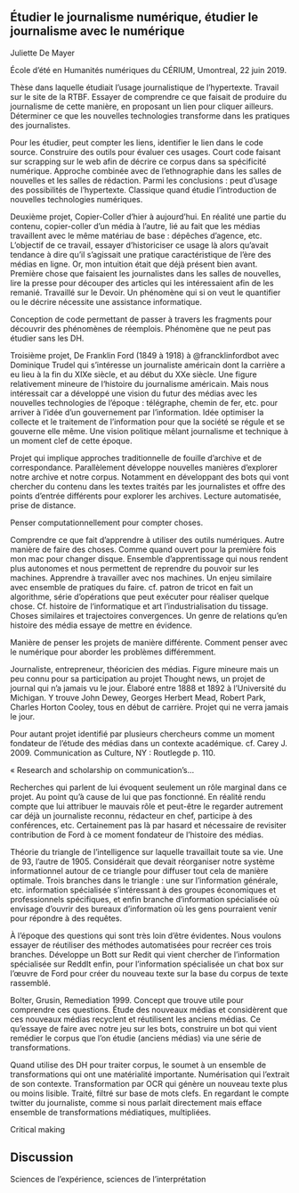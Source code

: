 ## Étudier le journalisme numérique, étudier le journalisme avec le numérique

Juliette De Mayer

École d’été en Humanités numériques du CÉRIUM, Umontreal, 22 juin 2019.

Thèse dans laquelle étudiait l’usage journalistique de l’hypertexte. Travail sur le site de la RTBF. Essayer de comprendre ce que faisait de produire du journalisme de cette manière, en proposant un lien pour cliquer ailleurs. Déterminer ce que les nouvelles technologies transforme dans les pratiques des journalistes.

Pour les étudier, peut compter les liens, identifier le lien dans le code source. Construire des outils pour évaluer ces usages. Court code faisant sur scrapping sur le web afin de décrire ce corpus dans sa spécificité numérique. Approche combinée avec de l’ethnographie dans les salles de nouvelles et les salles de rédaction. Parmi les conclusions : peut d’usage des possibilités de l’hypertexte. Classique quand étudie l’introduction de nouvelles technologies numériques.

Deuxième projet, Copier-Coller d’hier à aujourd’hui. En réalité une partie du contenu, copier-coller d’un média à l’autre, lié au fait que les médias travaillent avec le même matériau de base : dépêches d’agence, etc. L’objectif de ce travail, essayer d’historiciser ce usage là alors qu’avait tendance à dire qu’il s’agissait une pratique caractéristique de l’ère des médias en ligne. Or, mon intuition était que déjà présent bien avant. Première chose que faisaient les journalistes dans les salles de nouvelles, lire la presse pour découper des articles qui les intéressaient afin de les remanié. Travaillé sur le Devoir. Un phénomène qui si on veut le quantifier ou le décrire nécessite une assistance informatique.

Conception de code permettant de passer à travers les fragments pour découvrir des phénomènes de réemplois. Phénomène que ne peut pas étudier sans les DH.

Troisième projet, De Franklin Ford (1849 à 1918) à @francklinfordbot avec Dominique Trudel qui s’intéresse  un journaliste américain dont la carrière a eu lieu à la fin du XIXe siècle, et au début du XXe siècle. Une figure relativement mineure de l‘histoire du journalisme américain. Mais nous intéressait car a développé une vision du futur des médias avec les nouvelles technologies de l’époque : télégraphe, chemin de fer, etc. pour arriver à l’idée d’un gouvernement par l’information. Idée optimiser la collecte et le traitement de l’information pour que la société se régule et se gouverne elle même. Une vision politique mêlant journalisme et technique à un moment clef de cette époque.

Projet qui implique approches traditionnelle de fouille d’archive et de correspondance. Parallèlement développe nouvelles manières d’explorer notre archive et notre corpus. Notamment en développant des bots qui vont chercher du contenu dans les textes traités par les journalistes et offre des points d’entrée différents pour explorer les archives. Lecture automatisée, prise de distance.

Penser computationnellement pour compter choses.

Comprendre ce que fait d’apprendre à utiliser des outils numériques. Autre manière de faire des choses. Comme quand ouvert pour la première fois mon mac pour changer disque. Ensemble d’apprentissage qui nous rendent plus autonomes et nous permettent de reprendre du pouvoir sur les machines. Apprendre à travailler avec nos machines. Un enjeu similaire avec ensemble de pratiques du faire. cf. patron de tricot en fait un algorithme, série d’opérations que peut exécuter pour réaliser quelque chose. Cf. histoire de l‘informatique et art l’industrialisation du tissage. Choses similaires et trajectoires convergences. Un genre de relations qu’en histoire des média essaye de mettre en évidence.

Manière de penser les projets de manière différente. Comment penser avec le numérique pour aborder les problèmes différemment.

Journaliste, entrepreneur, théoricien des médias. Figure mineure mais un peu connu pour sa participation au projet Thought news, un projet de journal qui n’a jamais vu le jour. Élaboré entre 1888 et 1892 à l’Université du Michigan. Y trouve John Dewey, Georges Herbert Mead, Robert Park, Charles Horton Cooley, tous en début de carrière. Projet qui ne verra jamais le jour.

Pour autant projet identifié par plusieurs chercheurs comme un moment fondateur de l’étude des médias dans un contexte académique. cf. Carey J. 2009. Communication as Culture, NY : Routlegde p. 110.

« Research and scholarship on communication’s...

Recherches qui parlent de lui évoquent seulement un rôle marginal dans ce projet. Au point qu’à cause de lui que pas fonctionné. En réalité rendu compte que lui attribuer le mauvais rôle et peut-être le regarder autrement car déjà un journaliste reconnu, rédacteur en chef, participe à des conférences, etc. Certainement pas là par hasard et nécessaire de revisiter contribution de Ford à ce moment fondateur de l’histoire des médias.

Théorie du triangle de l’intelligence sur laquelle travaillait toute sa vie. Une de 93, l’autre de 1905. Considérait que devait réorganiser notre système informationnel autour de ce triangle pour diffuser tout cela de manière optimale. Trois branches dans le triangle : une sur l’information générale, etc. information spécialisée s’intéressant à des groupes économiques et professionnels spécifiques, et enfin branche d’information spécialisée où envisage d’ouvrir des bureaux d’information où les gens pourraient venir pour répondre à des requêtes. 

À l’époque des questions qui sont très loin d’être évidentes. Nous voulons essayer de réutiliser des méthodes automatisées pour recréer ces trois branches. Développe un Bott sur Redit qui vient chercher de l’information spécialisée sur ReddIt enfin, pour l’information spécialisée un chat box sur l’œuvre de Ford pour créer du nouveau texte sur la base du corpus de texte rassemblé.

Bolter, Grusin, Remediation 1999. Concept que trouve utile pour comprendre ces questions. Étude des nouveaux médias et considèrent que ces nouveaux médias recyclent et réutilisent les anciens médias. Ce qu’essaye de faire avec notre jeu sur les bots, construire un bot qui vient remédier le corpus que l’on étudie (anciens médias) via une série de transformations.

Quand utilise des DH pour traiter corpus, le soumet à un ensemble de transformations qui ont une matérialité importante. Numérisation qui l’extrait de son contexte. Transformation par OCR qui génère un nouveau texte plus ou moins lisible. Traité, filtré sur base de mots clefs. En regardant le compte twitter du journaliste, comme si nous parlait directement mais efface ensemble de transformations médiatiques, multipliées.

Critical making

## Discussion

Sciences de l’expérience, sciences de l’interprétation 
